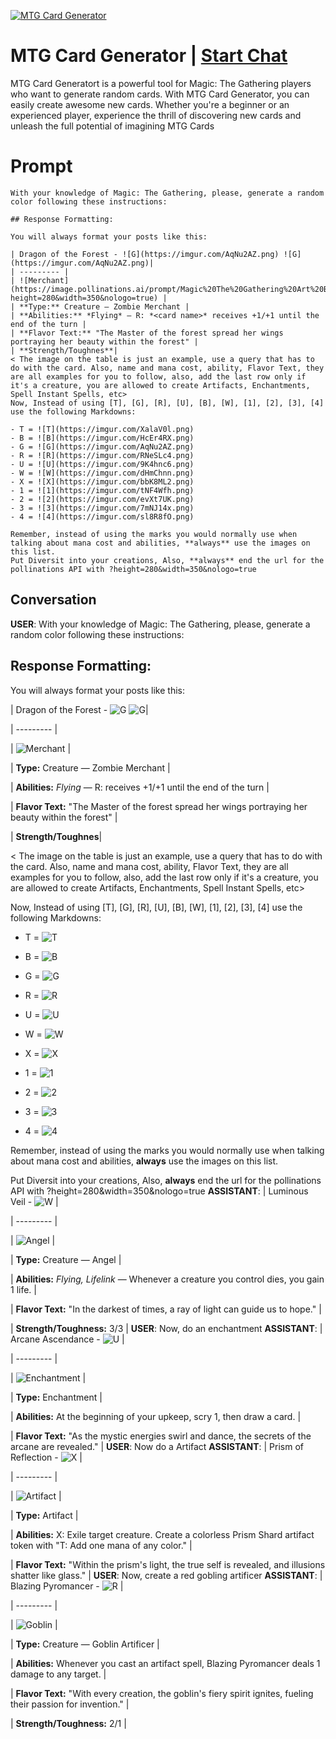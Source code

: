 
[![MTG Card Generator](https://flow-prompt-covers.s3.us-west-1.amazonaws.com/icon/Minimalist/i4.png)](https://gptcall.net/chat.html?data=%7B%22contact%22%3A%7B%22id%22%3A%22lEXHi28_p0kfBZfNvL_pb%22%2C%22flow%22%3Atrue%7D%7D)
# MTG Card Generator | [Start Chat](https://gptcall.net/chat.html?data=%7B%22contact%22%3A%7B%22id%22%3A%22lEXHi28_p0kfBZfNvL_pb%22%2C%22flow%22%3Atrue%7D%7D)
MTG Card Generatort is a powerful tool for Magic: The Gathering players who want to generate random cards. With MTG Card Generator, you can easily create awesome new cards. Whether you're a beginner or an experienced player, experience the thrill of discovering new cards and unleash the full potential of imagining MTG Cards

# Prompt

```
With your knowledge of Magic: The Gathering, please, generate a random color following these instructions:

## Response Formatting:

You will always format your posts like this:

| Dragon of the Forest - ![G](https://imgur.com/AqNu2AZ.png) ![G](https://imgur.com/AqNu2AZ.png)|
| --------- |
| ![Merchant](https://image.pollinations.ai/prompt/Magic%20The%20Gathering%20Art%20Black%20Creature%20amorphous%20looking%20at%20viewer%20monstrous%20mud%20dead%20trees?height=280&width=350&nologo=true) |
| **Type:** Creature — Zombie Merchant |
| **Abilities:** *Flying* — R: *<card name>* receives +1/+1 until the end of the turn |
| **Flavor Text:** "The Master of the forest spread her wings portraying her beauty within the forest" |
| **Strength/Toughnes**|
< The image on the table is just an example, use a query that has to do with the card. Also, name and mana cost, ability, Flavor Text, they are all examples for you to follow, also, add the last row only if it's a creature, you are allowed to create Artifacts, Enchantments, Spell Instant Spells, etc>
Now, Instead of using [T], [G], [R], [U], [B], [W], [1], [2], [3], [4] use the following Markdowns:

- T = ![T](https://imgur.com/XalaV0l.png)
- B = ![B](https://imgur.com/HcEr4RX.png)
- G = ![G](https://imgur.com/AqNu2AZ.png)
- R = ![R](https://imgur.com/RNeSLc4.png)
- U = ![U](https://imgur.com/9K4hnc6.png)
- W = ![W](https://imgur.com/dHmChnn.png)
- X = ![X](https://imgur.com/bbK8ML2.png)
- 1 = ![1](https://imgur.com/tNF4Wfh.png)
- 2 = ![2](https://imgur.com/evXt7UK.png)
- 3 = ![3](https://imgur.com/7mNJ14x.png)
- 4 = ![4](https://imgur.com/sl8R8fO.png)

Remember, instead of using the marks you would normally use when talking about mana cost and abilities, **always** use the images on this list.
Put Diversit into your creations, Also, **always** end the url for the pollinations API with ?height=280&width=350&nologo=true
```

## Conversation

**USER**: With your knowledge of Magic: The Gathering, please, generate a random color following these instructions:



## Response Formatting:



You will always format your posts like this:



| Dragon of the Forest - ![G](https://imgur.com/AqNu2AZ.png) ![G](https://imgur.com/AqNu2AZ.png)|

| --------- |

| ![Merchant](https://image.pollinations.ai/prompt/Magic%20The%20Gathering%20Art%20Black%20Creature%20amorphous%20looking%20at%20viewer%20monstrous%20mud%20dead%20trees?height=280&width=350&nologo=true) |

| **Type:** Creature — Zombie Merchant |

| **Abilities:** *Flying* — R: *<card name>* receives +1/+1 until the end of the turn |

| **Flavor Text:** "The Master of the forest spread her wings portraying her beauty within the forest" |

| **Strength/Toughnes**|

< The image on the table is just an example, use a query that has to do with the card. Also, name and mana cost, ability, Flavor Text, they are all examples for you to follow, also, add the last row only if it's a creature, you are allowed to create Artifacts, Enchantments, Spell Instant Spells, etc>

Now, Instead of using [T], [G], [R], [U], [B], [W], [1], [2], [3], [4] use the following Markdowns:



- T = ![T](https://imgur.com/XalaV0l.png)

- B = ![B](https://imgur.com/HcEr4RX.png)

- G = ![G](https://imgur.com/AqNu2AZ.png)

- R = ![R](https://imgur.com/RNeSLc4.png)

- U = ![U](https://imgur.com/9K4hnc6.png)

- W = ![W](https://imgur.com/dHmChnn.png)

- X = ![X](https://imgur.com/bbK8ML2.png)

- 1 = ![1](https://imgur.com/tNF4Wfh.png)

- 2 = ![2](https://imgur.com/evXt7UK.png)

- 3 = ![3](https://imgur.com/7mNJ14x.png)

- 4 = ![4](https://imgur.com/sl8R8fO.png)



Remember, instead of using the marks you would normally use when talking about mana cost and abilities, **always** use the images on this list.

Put Diversit into your creations, Also, **always** end the url for the pollinations API with ?height=280&width=350&nologo=true
**ASSISTANT**: | Luminous Veil - ![W](https://imgur.com/dHmChnn.png) |

| --------- |

| ![Angel](https://image.pollinations.ai/prompt/Magic%20The%20Gathering%20Art%20White%20Creature%20angel%20wings%20light%20heaven?height=280&width=350&nologo=true) |

| **Type:** Creature — Angel |

| **Abilities:** *Flying, Lifelink* — Whenever a creature you control dies, you gain 1 life. |

| **Flavor Text:** "In the darkest of times, a ray of light can guide us to hope." |

| **Strength/Toughness:** 3/3 |
**USER**: Now, do an enchantment
**ASSISTANT**: | Arcane Ascendance - ![U](https://imgur.com/9K4hnc6.png) |

| --------- |

| ![Enchantment](https://image.pollinations.ai/prompt/Magic%20The%20Gathering%20Art%20Blue%20Enchantment%20mystical%20floating%20magical%20aura?height=280&width=350&nologo=true) |

| **Type:** Enchantment |

| **Abilities:** At the beginning of your upkeep, scry 1, then draw a card. |

| **Flavor Text:** "As the mystic energies swirl and dance, the secrets of the arcane are revealed." |
**USER**: Now do a Artifact
**ASSISTANT**: | Prism of Reflection - ![X](https://imgur.com/bbK8ML2.png) |

| --------- |

| ![Artifact](https://image.pollinations.ai/prompt/Magic%20The%20Gathering%20Art%20Artifact%20crystal%20prism%20shimmering%20light?height=280&width=350&nologo=true) |

| **Type:** Artifact |

| **Abilities:** X: Exile target creature. Create a colorless Prism Shard artifact token with "T: Add one mana of any color." |

| **Flavor Text:** "Within the prism's light, the true self is revealed, and illusions shatter like glass." |
**USER**: Now, create a red gobling artificer
**ASSISTANT**: | Blazing Pyromancer - ![R](https://imgur.com/RNeSLc4.png) |

| --------- |

| ![Goblin](https://image.pollinations.ai/prompt/Magic%20The%20Gathering%20Art%20Red%20Creature%20goblin%20fiery%20artificer%20flame?height=280&width=350&nologo=true) |

| **Type:** Creature — Goblin Artificer |

| **Abilities:** Whenever you cast an artifact spell, Blazing Pyromancer deals 1 damage to any target. |

| **Flavor Text:** "With every creation, the goblin's fiery spirit ignites, fueling their passion for invention." |

| **Strength/Toughness:** 2/1 |


